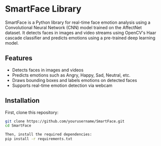 # SmartFace Library

SmartFace is a Python library for real-time face emotion analysis using a Convolutional Neural Network (CNN) model trained on the AffectNet dataset. It detects faces in images and video streams using OpenCV's Haar cascade classifier and predicts emotions using a pre-trained deep learning model.

## Features
- Detects faces in images and videos
- Predicts emotions such as Angry, Happy, Sad, Neutral, etc.
- Draws bounding boxes and labels emotions on detected faces
- Supports real-time emotion detection via webcam

## Installation

First, clone this repository:

```bash
git clone https://github.com/yourusername/SmartFace.git
cd SmartFace

Then, install the required dependencies:
pip install -r requirements.txt
